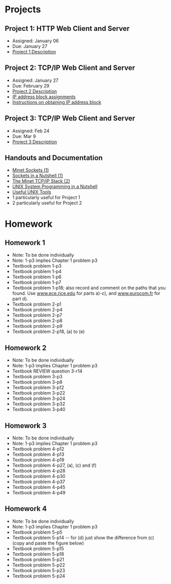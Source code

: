 # Projects

## Project 1: HTTP Web Client and Server
* Assigned: January 06
* Due: January 27
* [Project 1 Description](https://github.com/yuanhui-yang/EECS340/raw/master/Assignments/project1.pdf)

## Project 2: TCP/IP Web Client and Server
* Assigned: January 27
* Due: February 29
* [Project 2 Description](https://github.com/yuanhui-yang/EECS340/raw/master/Assignments/project2_16.pdf)
* [IP address block assignments](https://github.com/yuanhui-yang/EECS340/raw/master/Assignments/EECS%20340%20IP%20Assignments.pdf)
* [Instructions on obtaining IP address block](https://groups.google.com/forum/#!topic/eecs340/wkN6U96mxyE)

## Project 3: TCP/IP Web Client and Server
* Assigned: Feb 24
* Due: Mar 9
* [Project 3 Description](https://github.com/yuanhui-yang/EECS340/raw/master/Assignments/project3.pdf)

## Handouts and Documentation
* [Minet Sockets (1)](https://github.com/yuanhui-yang/EECS340/raw/master/Assignments/minet_sockets.pdf)
* [Sockets in a Nutshell (1)](https://github.com/yuanhui-yang/EECS340/raw/master/Assignments/sockets_in_a_nutshell.pdf)
* [The Minet TCP/IP Stack (2)](https://github.com/yuanhui-yang/EECS340/raw/master/Assignments/NWU-CS-02-08.pdf)
* [UNIX System Programming in a Nutshell](https://github.com/yuanhui-yang/EECS340/raw/master/Assignments/UnixSystemsProgrammingNutshell.pdf)
* [Useful UNIX Tools](https://github.com/yuanhui-yang/EECS340/raw/master/Assignments/unix_tools.pdf)
 * 1 particularly useful for Project 1
 * 2 particularly useful for Project 2

# Homework

## Homework 1
* Note: To be done individually
* Note: 1-p3 implies Chapter 1 problem p3
 * Textbook problem 1-p3
 * Textbook problem 1-p4
 * Textbook problem 1-p6
 * Textbook problem 1-p7
 * Textbook problem 1-p18; also record and comment on the paths that you found. Use www.ece.rice.edu for parts a)-c), and www.eurocom.fr for part d).
 * Textbook problem 2-p1
 * Textbook problem 2-p4
 * Textbook problem 2-p7
 * Textbook problem 2-p8
 * Textbook problem 2-p9
 * Textbook problem 2-p18, (a) to (e)
 
## Homework 2
* Note: To be done individually
* Note: 1-p3 implies Chapter 1 problem p3
 * Textbook REVIEW question 3-r14
 * Textbook problem 3-p3
 * Textbook problem 3-p8
 * Textbook problem 3-p12
 * Textbook problem 3-p22
 * Textbook problem 3-p24
 * Textbook problem 3-p32
 * Textbook problem 3-p40

## Homework 3
* Note: To be done individually
* Note: 1-p3 implies Chapter 1 problem p3
 * Textbook problem 4-p12
 * Textbook problem 4-p13
 * Textbook problem 4-p19
 * Textbook problem 4-p27, (a), (c) and (f)
 * Textbook problem 4-p28
 * Textbook problem 4-p30
 * Textbook problem 4-p37
 * Textbook problem 4-p45
 * Textbook problem 4-p49

## Homework 4
* Note: To be done individually
* Note: 1-p3 implies Chapter 1 problem p3
 * Textbook problem 5-p5
 * Textbook problem 5-p14 -- for (d) just show the difference from (c) (copy and paste the figure below)
 * Textbook problem 5-p15
 * Textbook problem 5-p18
 * Textbook problem 5-p21
 * Textbook problem 5-p22
 * Textbook problem 5-p23
 * Textbook problem 5-p24
